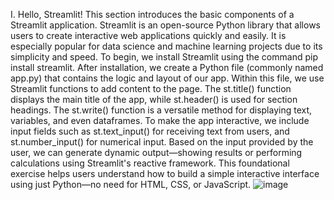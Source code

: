 I. Hello, Streamlit! This section introduces the basic components of a Streamlit application. Streamlit is an open-source Python library that allows users to create interactive web applications quickly and easily. It is especially popular for data science and machine learning projects due to its simplicity and speed. To begin, we install Streamlit using the command pip install streamlit. After installation, we create a Python file (commonly named app.py) that contains the logic and layout of our app. Within this file, we use Streamlit functions to add content to the page. The st.title() function displays the main title of the app, while st.header() is used for section headings. The st.write() function is a versatile method for displaying text, variables, and even dataframes. To make the app interactive, we include input fields such as st.text_input() for receiving text from users, and st.number_input() for numerical input. Based on the input provided by the user, we can generate dynamic output—showing results or performing calculations using Streamlit's reactive framework. This foundational exercise helps users understand how to build a simple interactive interface using just Python—no need for HTML, CSS, or JavaScript.
![image](https://github.com/user-attachments/assets/9b1cdaf4-8742-48b0-bdcc-dbe77b7731e9)
